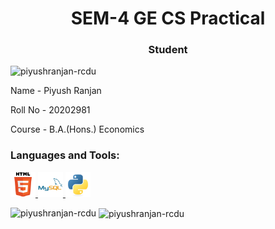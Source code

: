 # 
<h1 align="center">SEM-4 GE CS Practical</h1>
<h3 align="center">Student</h3>

<p align="left"> <img src="https://komarev.com/ghpvc/?username=piyushranjan-rcdu&label=Profile%20views&color=0e75b6&style=flat" alt="piyushranjan-rcdu" /> </p>

Name - Piyush Ranjan 

Roll No - 20202981

Course - B.A.(Hons.) Economics

<p align="left">
</p>

<h3 align="left">Languages and Tools:</h3>
<p align="left"> <a href="https://www.w3.org/html/" target="_blank" rel="noreferrer"> <img src="https://raw.githubusercontent.com/devicons/devicon/master/icons/html5/html5-original-wordmark.svg" alt="html5" width="40" height="40"/> </a> <a href="https://www.mysql.com/" target="_blank" rel="noreferrer"> <img src="https://raw.githubusercontent.com/devicons/devicon/master/icons/mysql/mysql-original-wordmark.svg" alt="mysql" width="40" height="40"/> </a> <a href="https://www.python.org" target="_blank" rel="noreferrer"> <img src="https://raw.githubusercontent.com/devicons/devicon/master/icons/python/python-original.svg" alt="python" width="40" height="40"/> </a> </p>

<p><img align="left" src="https://github-readme-stats.vercel.app/api/top-langs?username=piyushranjan-rcdu&show_icons=true&locale=en&layout=compact" alt="piyushranjan-rcdu" /></p>

<p>&nbsp;<img align="center" src="https://github-readme-stats.vercel.app/api?username=piyushranjan-rcdu&show_icons=true&locale=en" alt="piyushranjan-rcdu" /></p>
